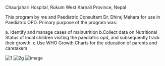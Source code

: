 Chaurjahari Hospital, Rukum West
Karnali Province, Nepal

This program by me and Paediatric Consultant Dr. Dhiraj Mahara for use in Paediatric OPD.
Primary purpose of the program was:

a. Identify and manage cases of malnutrition
b.Collect data on Nutritional Status of local children visiting the paediatric opd, and subsequently track their growth.
c.Use WHO Growth Charts for the education of parents and caretakers

![1](https://github.com/dr-ro-pot/MDM-malnutrition/assets/100460238/f8ee09ec-31ff-4897-b369-a151923f36fa)
![2g](https://github.com/dr-ro-pot/MDM-malnutrition/assets/100460238/67d92133-5cbe-47b9-95e4-35eb76a91e4b)
![image](https://github.com/dr-ro-pot/MDM-malnutrition/assets/100460238/e8a97663-e6fb-47e7-b54d-efa4951e8268)
